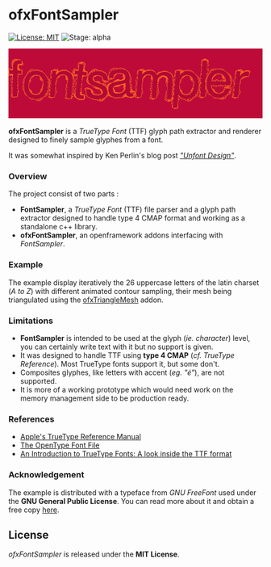 # ofxFontSampler
[![License: MIT](https://img.shields.io/badge/License-MIT-yellow.svg)](https://opensource.org/licenses/MIT)
![Stage: alpha](https://img.shields.io/badge/-alpha-red)

![fontsampler](fontsampler.png)

**ofxFontSampler** is a *TrueType Font* (TTF) glyph path extractor and renderer designed to finely sample glyphes from a font.

It was somewhat inspired by Ken Perlin's blog post [*"Unfont Design"*](http://blog.kenperlin.com/?p=16961).

### Overview

The project consist of two parts : 

* **FontSampler**, a *TrueType Font* (TTF) file parser and a glyph path extractor designed to handle type 4 CMAP format and working as a standalone c++ library.
* **ofxFontSampler**, an openframework addons interfacing with *FontSampler*.

### Example

The example display iteratively the 26 uppercase letters of the latin charset (*A to Z*) with different animated contour sampling, their mesh being triangulated using the [ofxTriangleMesh](https://github.com/tcoppex/ofxTriangleMesh) addon.

### Limitations

* **FontSampler** is intended to be used at the glyph (*ie. character*) level, you can certainly write text with it but no support is given.
* It was designed to handle TTF using **type 4 CMAP** (*cf. TrueType Reference*). Most TrueType fonts support it, but some don't.
* Composites glyphes, like letters with accent (*eg. "é"*), are not supported.
* It is more of a working prototype which would need work on the memory management side to be production ready.

### References

- [Apple's TrueType Reference Manual](https://developer.apple.com/fonts/TrueType-Reference-Manual/)
- [The OpenType Font File](https://www.microsoft.com/typography/otspec/otff.htm)
- [An Introduction to TrueType Fonts: A look inside the TTF format](http://scripts.sil.org/cms/scripts/page.php?site_id=nrsi&id=iws-chapter08)

### Acknowledgement

The example is distributed with a typeface from *GNU FreeFont* used under the **GNU General Public License**. You can read more about it and obtain a free copy [here](https://www.gnu.org/software/freefont/index.html).

## License

*ofxFontSampler* is released under the **MIT License**.
